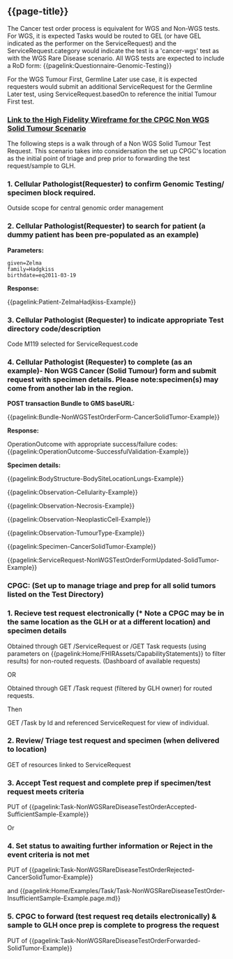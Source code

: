 ## {{page-title}}

The Cancer test order process is equivalent for WGS and Non-WGS tests.
For WGS, it is expected Tasks would be routed to GEL (or have GEL indicated as the performer on the ServiceRequest) and the ServiceRequest.category would indicate the test is a 'cancer-wgs' test as with the WGS Rare Disease scenario.
All WGS tests are expected to include a RoD form: {{pagelink:Questionnaire-Genomic-Testing}}

For the WGS Tumour First, Germline Later use case, it is expected requesters would submit an additional ServiceRequest for the Germline Later test, using ServiceRequest.basedOn to reference the initial Tumour First test.

### [Link to the High Fidelity Wireframe for the CPGC Non WGS Solid Tumour Scenario](https://wlajol.axshare.com/)

The following steps is a walk through of a Non WGS Solid Tumour Test Request. This scenario takes into considersation the set up CPGC's location as the initial point of triage and prep prior to forwarding the test request/sample to GLH.

### 1. Cellular Pathologist(Requester) to confirm Genomic Testing/ specimen block required.

Outside scope for central genomic order management

### 2. Cellular Pathologist(Requester) to search for patient (a dummy patient has been pre-populated as an example) 

**Parameters:**
```
given=Zelma
family=Hadgkiss
birthdate=eq2011-03-19
```

**Response:**

{{pagelink:Patient-ZelmaHadjkiss-Example}}

### 3. Cellular Pathologist (Requester) to indicate appropriate Test directory code/description

Code M119 selected for ServiceRequest.code

### 4. Cellular Pathologist (Requester) to complete (as an example)- Non WGS Cancer (Solid Tumour) form and submit request with specimen details. Please note:specimen(s) may come from another lab in the region.

**POST transaction Bundle to GMS baseURL:**

{{pagelink:Bundle-NonWGSTestOrderForm-CancerSolidTumor-Example}}

**Response:**

OperationOutcome with appropriate success/failure codes: {{pagelink:OperationOutcome-SuccessfulValidation-Example}}

**Specimen details:**

{{pagelink:BodyStructure-BodySiteLocationLungs-Example}}

{{pagelink:Observation-Cellularity-Example}}

{{pagelink:Observation-Necrosis-Example}}

{{pagelink:Observation-NeoplasticCell-Example}}

{{pagelink:Observation-TumourType-Example}}

{{pagelink:Specimen-CancerSolidTumor-Example}}

{{pagelink:ServiceRequest-NonWGSTestOrderFormUpdated-SolidTumor-Example}}

### CPGC: (Set up to manage triage and prep for all solid tumors listed on the Test Directory)

### 1. Recieve test request electronically (* Note a CPGC may be in the same location as the GLH or at a different location) and specimen details

Obtained through GET /ServiceRequest or /GET Task requests (using parameters on {{pagelink:Home/FHIRAssets/CapabilityStatements}} to filter results) for non-routed requests. (Dashboard of available requests)

OR

Obtained through GET /Task request (filtered by GLH owner) for routed requests.

Then

GET /Task by Id and referenced ServiceRequest for view of individual.

### 2. Review/ Triage test request and specimen (when delivered to location)

GET of resources linked to ServiceRequest

### 3. Accept Test request and complete prep if specimen/test request meets criteria

PUT of {{pagelink:Task-NonWGSRareDiseaseTestOrderAccepted-SufficientSample-Example}}

Or

### 4. Set status to awaiting further information or Reject in the event criteria is not met

PUT of {{pagelink:Task-NonWGSRareDiseaseTestOrderRejected-CancerSolidTumor-Example}}

and {{pagelink:Home/Examples/Task/Task-NonWGSRareDiseaseTestOrder-InsufficientSample-Example.page.md}}

### 5. CPGC to forward (test request req details electronically) & sample to GLH once prep is complete to progress the request

PUT of {{pagelink:Task-NonWGSRareDiseaseTestOrderForwarded-SolidTumor-Example}}
